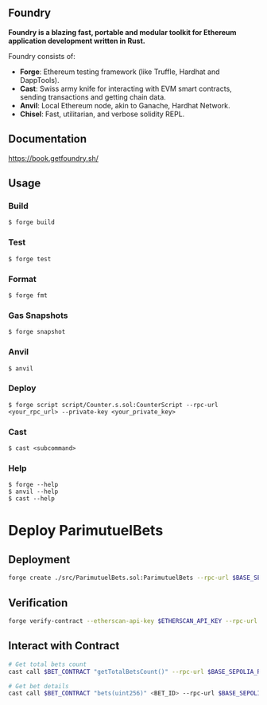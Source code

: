 ## Foundry

**Foundry is a blazing fast, portable and modular toolkit for Ethereum application development written in Rust.**

Foundry consists of:

- **Forge**: Ethereum testing framework (like Truffle, Hardhat and DappTools).
- **Cast**: Swiss army knife for interacting with EVM smart contracts, sending transactions and getting chain data.
- **Anvil**: Local Ethereum node, akin to Ganache, Hardhat Network.
- **Chisel**: Fast, utilitarian, and verbose solidity REPL.

## Documentation

https://book.getfoundry.sh/

## Usage

### Build

```shell
$ forge build
```

### Test

```shell
$ forge test
```

### Format

```shell
$ forge fmt
```

### Gas Snapshots

```shell
$ forge snapshot
```

### Anvil

```shell
$ anvil
```

### Deploy

```shell
$ forge script script/Counter.s.sol:CounterScript --rpc-url <your_rpc_url> --private-key <your_private_key>
```

### Cast

```shell
$ cast <subcommand>
```

### Help

```shell
$ forge --help
$ anvil --help
$ cast --help
```


# Deploy ParimutuelBets

## Deployment

```sh
forge create ./src/ParimutuelBets.sol:ParimutuelBets --rpc-url $BASE_SEPOLIA_RPC_URL --account deployer --broadcast --verify
```

## Verification

```sh
forge verify-contract --etherscan-api-key $ETHERSCAN_API_KEY --rpc-url $BASE_SEPOLIA_RPC_URL $BET_CONTRACT ./src/ParimutuelBets.sol:ParimutuelBets
```

## Interact with Contract

```sh
# Get total bets count
cast call $BET_CONTRACT "getTotalBetsCount()" --rpc-url $BASE_SEPOLIA_RPC_URL

# Get bet details
cast call $BET_CONTRACT "bets(uint256)" <BET_ID> --rpc-url $BASE_SEPOLIA_RPC_URL
```